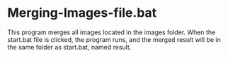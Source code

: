 # Merging-Images-file.bat
This program merges all images located in the images folder. When the start.bat file is clicked, the program runs, and the merged result will be in the same folder as start.bat, named result.
